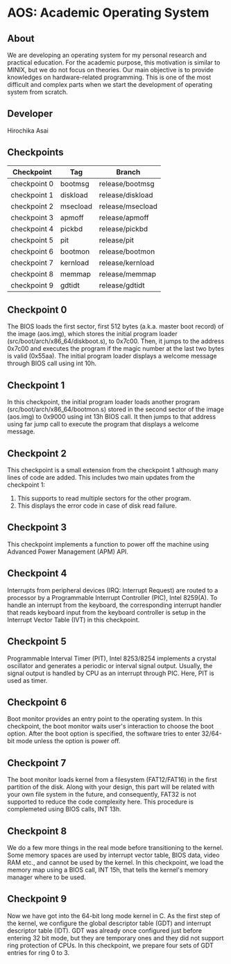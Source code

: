 # AOS: Academic Operating System

## About
We are developing an operating system for my personal research
and practical education.
For the academic purpose, this motivation is similar to MINIX,
but we do not focus on theories.
Our main objective is to provide knowledges on hardware-related
programming.  This is one of the most difficult and complex parts
when we start the development of operating system from scratch.

## Developer
Hirochika Asai

## Checkpoints
| Checkpoint   | Tag      | Branch           |
| ------------ | -------- | ---------------- |
| checkpoint 0 | bootmsg  | release/bootmsg  |
| checkpoint 1 | diskload | release/diskload |
| checkpoint 2 | msecload | release/msecload |
| checkpoint 3 | apmoff   | release/apmoff   |
| checkpoint 4 | pickbd   | release/pickbd   |
| checkpoint 5 | pit      | release/pit      |
| checkpoint 6 | bootmon  | release/bootmon  |
| checkpoint 7 | kernload | release/kernload |
| checkpoint 8 | memmap   | release/memmap   |
| checkpoint 9 | gdtidt   | release/gdtidt   |

## Checkpoint 0
The BIOS loads the first sector, first 512 bytes (a.k.a. master boot record)
of the image (aos.img),
which stores the initial program loader (src/boot/arch/x86_64/diskboot.s),
to 0x7c00.
Then, it jumps to the address 0x7c00 and executes the program
if the magic number at the last two bytes is valid (0x55aa).
The initial program loader displays a welcome message through BIOS call
using int 10h.

## Checkpoint 1
In this checkpoint, the initial program loader loads
another program (src/boot/arch/x86_64/bootmon.s) stored
in the second sector of the image (aos.img) to 0x9000
using int 13h BIOS call.
It then jumps to that address using far jump call
to execute the program that displays a welcome message.

## Checkpoint 2
This checkpoint is a small extension from the checkpoint 1 although
many lines of code are added.
This includes two main updates from the checkpoint 1:
1) This supports to read multiple sectors for the other program.
2) This displays the error code in case of disk read failure.

## Checkpoint 3
This checkpoint implements a function to power off the machine
using Advanced Power Management (APM) API.

## Checkpoint 4
Interrupts from peripheral devices (IRQ: Interrupt Request)
are routed to a processor
by a Programmable Interrupt Controller (PIC), Intel 8259(A).
To handle an interrupt from the keyboard,
the corresponding interrupt handler that reads keyboard input
from the keyboard controller
is setup in the Interrupt Vector Table (IVT) in this checkpoint.

## Checkpoint 5
Programmable Interval Timer (PIT), Intel 8253/8254
implements a crystal oscillator
and generates a periodic or interval signal output.
Usually, the signal output is handled by CPU as an interrupt through PIC.
Here, PIT is used as timer.

## Checkpoint 6
Boot monitor provides an entry point to the operating system.
In this checkpoint, the boot monitor waits user's interaction
to choose the boot option.
After the boot option is specified,
the software tries to enter 32/64-bit mode unless the option is power off.

## Checkpoint 7
The boot monitor loads kernel from a filesystem (FAT12/FAT16)
in the first partition of the disk.
Along with your design, this part will be related with your own file system
in the future, and consequently, FAT32 is not supported
to reduce the code complexity here.
This procedure is complemeted using BIOS calls, INT 13h.

## Checkpoint 8
We do a few more things in the real mode before transitioning to the kernel.
Some memory spaces are used by interrupt vector table, BIOS data, video RAM etc.,
and cannot be used by the kernel.
In this checkpoint, we load the memory map using a BIOS call, INT 15h,
that tells the kernel's memory manager where to be used.

## Checkpoint 9
Now we have got into the 64-bit long mode kernel in C.
As the first step of the kernel, we configure the global descriptor table (GDT)
and interrupt descriptor table (IDT).
GDT was already once configured just before entering 32 bit mode,
but they are temporary ones and they did not support ring protection of CPUs.
In this checkpoint, we prepare four sets of GDT entries for ring 0 to 3.
